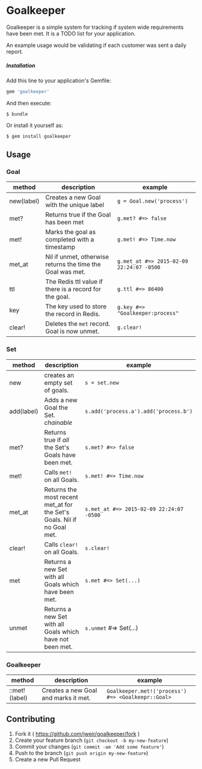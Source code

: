 # Goalkeeper

Goalkeeper is a simple system for tracking if system wide requirements have been met. It is a TODO list for your application.

An example usage would be validating if each customer was sent a daily report.


##### Installation

Add this line to your application's Gemfile:

```ruby
gem 'goalkeeper'
```

And then execute:

    $ bundle

Or install it yourself as:

    $ gem install goalkeeper

## Usage

### Goal
| method     | description                                                | example                                  |
| --------   | ------                                                     | -----                                    |
| new(label) | Creates a new Goal with the unique label                   | `g = Goal.new('process')`                |
| met?       | Returns true if the Goal has been met                      | `g.met? #=> false`                       |
| met!       | Marks the goal as completed with a timestamp               | `g.met! #=> Time.now`                    |
| met\_at    | Nil if unmet, otherwise returns the time the Goal was met. | `g.met_at #=> 2015-02-09 22:24:07 -0500` |
| ttl        | The Redis ttl value if there is a record for the goal.     | `g.ttl #=> 86400`                       |
| key        | The key used to store the record in Redis.                 | `g.key #=> "Goalkeeper:process"`         |
| clear!     | Deletes the `met` record.  Goal is now unmet.              | `g.clear!`                               |


### Set
| method     | description                                                             | example                                  |
| --------   | ------                                                                  | -----                                    |
| new        | creates an empty set of goals.                                          | `s = set.new`                            |
| add(label) | Adds a new Goal the Set. _chainable_                                    | `s.add('process.a').add('process.b')`    |
| met?       | Returns true if _all_ the Set's Goals have been met.                    | `s.met? #=> false`                       |
| met!       | Calls `met!` on all Goals.                                              | `s.met! #=> Time.now`                    |
| met\_at    | Returns the most recent met_at for the Set's Goals. Nil if no Goal met. | `s.met_at #=> 2015-02-09 22:24:07 -0500` |
| clear!     | Calls `clear!` on all Goals.                                            | `s.clear!`                               |
| met        | Returns a new Set with all Goals which have been met.                   | `s.met #=> Set(...)`                     |
| unmet      | Returns a new Set with all Goals which have not been met.               | `s.unmet` #=> Set(...)                   |

### Goalkeeper
| method        | description                          | example |
| --------      | ------                               | -----   |
| ::met!(label) | Creates a new Goal and marks it met. | `Goalkeeper.met!('process') #=> <Goalkeepr::Goal>`

## Contributing

1. Fork it ( https://github.com/jweir/goalkeeper/fork )
2. Create your feature branch (`git checkout -b my-new-feature`)
3. Commit your changes (`git commit -am 'Add some feature'`)
4. Push to the branch (`git push origin my-new-feature`)
5. Create a new Pull Request
